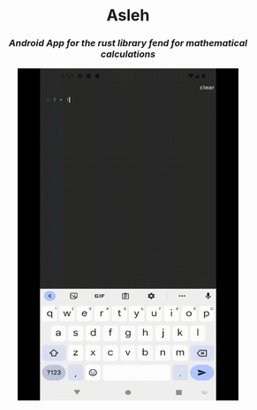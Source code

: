 
<h1 align="center">Asleh</h1>
<h3 align="center"><em>Android App for the rust library fend for mathematical calculations</em></h3>
<p align="center"></p>

<!--![Sample GIF](assets/sample.gif)-->


<div align="center">
<img src="assets/sample.gif" alt="Sample GIF" width="400" height="600">
</div>
